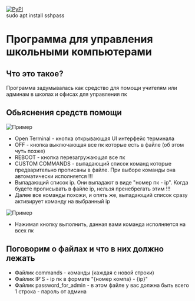 <a href="#"><img src="https://camo.githubusercontent.com/38f5db5524ba43e7262dfbca1f7d3631ba127fb1596785dfd707d5fc671821c9/687474703a2f2f466f7254686542616467652e636f6d2f696d616765732f6261646765732f6d6164652d776974682d707974686f6e2e737667" alt="PyPI" data-canonical-src="http://ForTheBadge.com/images/badges/made-with-python.svg" style="max-width: 100%;"></a></br>
<p1>sudo apt install sshpass</p1>
<h1>Программа для управления школьными компьютерами</h1>
<h2>Что это такое?</h2>
<p>Программа задумывалась как средство для помощи учителям или админам в школах и офисах для управления пк</p>
<h2>Обьяснения средств помощи</h2>
<img src="https://i.ibb.co/3yr0Lz4/image.png" alt="Пример">
<ul>
  <li>Open Terminal - кнопка открывающая UI интерфейс терминала</li>
  <li>OFF - кнопка выключающая все пк которые есть в файле (об этом чуть позже)</li>
  <li>REBOOT - кнопка перезагружающая все пк</li>
  <li>CUSTOM COMMANDS - выпадающий список команд которые предварительно прописаны в файле. При выборе команды она автоматически исполняется !!!</li>
  <li>Выпадающий список ip. Они выпадают в виде "номер пк - ip". Когда будете прописывать в файле ip, нельзя пренебрегать этим !!!</li>
  <li>Далее все команды похожи, и опять же, выпадающий список сразу активирует команду на выбранный ip</li>
</ul>
<img src="https://i.ibb.co/X7tyZyk/image.png" alt="Пример">
<ul>
  <li>Нажимая кнопку выполнить, данная вами команда исполняется на всех пк</li>
</ul>
<h2>Поговорим о файлах и что в них должно лежать</h2>
<ul>
  <li>Файлик commands - команды (каждая с новой строки)</li>
  <li>Файлик IP'S - ip пк в формате "{номер компа} - {ip}"</li>
  <li>Файлик password_for_admin - в этом файле у вас должна быть всего 1 строка - пароль от админа</li>
</ul>
